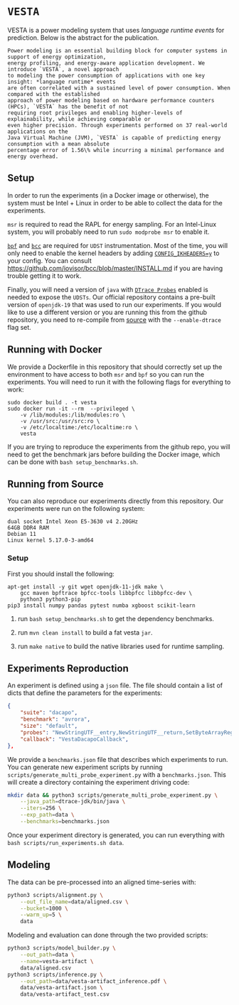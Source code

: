 # `VESTA`

VESTA is a power modeling system that uses *language runtime events* for prediction. Below is the abstract for the publication.

```
Power modeling is an essential building block for computer systems in support of energy optimization,
energy profiling, and energy-aware application development. We introduce `VESTA`, a novel approach
to modeling the power consumption of applications with one key insight: *language runtime* events
are often correlated with a sustained level of power consumption. When compared with the established
approach of power modeling based on hardware performance counters (HPCs), `VESTA` has the benefit of not
requiring root privileges and enabling higher-levels of explainability, while achieving comparable or
even higher precision. Through experiments performed on 37 real-world applications on the
Java Virtual Machine (JVM), `VESTA` is capable of predicting energy consumption with a mean absolute
percentage error of 1.56\% while incurring a minimal performance and energy overhead.
```

## Setup

In order to run the experiments (in a Docker image or otherwise), the system must be Intel + Linux in order to be able to collect the data for the experiments.

`msr` is required to read the RAPL for energy sampling. For an Intel-Linux system, you will probably need to run `sudo modprobe msr` to enable it.

[`bpf`](https://docs.kernel.org/bpf) and [`bcc`](https://github.com/iovisor/bcc) are required for `UDST` instrumentation. Most of the time, you will only need to enable the kernel headers by adding [`CONFIG_IKHEADERS=y`](https://github.com/iovisor/bcc/blob/master/INSTALL.md#kernel-configuration) to your config. You can consult https://github.com/iovisor/bcc/blob/master/INSTALL.md if you are having trouble getting it to work.

Finally, you will need a version of `java` with [`DTrace Probes`](https://docs.oracle.com/javase/8/docs/technotes/guides/vm/dtrace.html) enabled is needed to expose the `UDSTs`. Our official repository contains a pre-built version of `openjdk-19` that was used to run our experiments. If you would like to use a different version or you are running this from the github repository, you need to re-compile from [source](https://github.com/openjdk/jdk/blob/master/doc/building.md) with the `--enable-dtrace` flag set.

## Running with Docker

We provide a Dockerfile in this repository that should correctly set up the environment to have access to both `msr` and `bpf` so you can run the experiments. You will need to run it with the following flags for everything to work:

```
sudo docker build . -t vesta
sudo docker run -it --rm  --privileged \
    -v /lib/modules:/lib/modules:ro \
    -v /usr/src:/usr/src:ro \
    -v /etc/localtime:/etc/localtime:ro \
    vesta
```

If you are trying to reproduce the experiments from the github repo, you will need to get the benchmark jars before building the Docker image, which can be done with `bash setup_benchmarks.sh`.

## Running from Source

You can also reproduce our experiments directly from this repository. Our experiments were run on the following system:

```
dual socket Intel Xeon E5-3630 v4 2.20GHz
64GB DDR4 RAM
Debian 11
Linux kernel 5.17.0-3-amd64
```

### Setup

First you should install the following:

```
apt-get install -y git wget openjdk-11-jdk make \
    gcc maven bpftrace bpfcc-tools libbpfcc libbpfcc-dev \
    python3 python3-pip
pip3 install numpy pandas pytest numba xgboost scikit-learn
```

1. run `bash setup_benchmarks.sh` to get the dependency benchmarks.

2. run `mvn clean install` to build a fat vesta `jar`.

3. run `make native` to build the native libraries used for runtime sampling.

## Experiments Reproduction

An experiment is defined using a `json` file. The file should contain a list of dicts that define the parameters for the experiments:

```json
{
    "suite": "dacapo",
    "benchmark": "avrora",
    "size": "default",
    "probes": "NewStringUTF__entry,NewStringUTF__return,SetByteArrayRegion__entry,SetByteArrayRegion__return,thread__park__begin,thread__park__end",
    "callback": "VestaDacapoCallback",
},
```

We provide a `benchmarks.json` file that describes which experiments to run. You can generate new experiment scripts by running `scripts/generate_multi_probe_experiment.py` with a  `benchmarks.json`. This will create a directory containing the experiment driving code:

```bash
mkdir data && python3 scripts/generate_multi_probe_experiment.py \
    --java_path=dtrace-jdk/bin/java \
    --iters=256 \
    --exp_path=data \
    --benchmarks=benchmarks.json
```

Once your experiment directory is generated, you can run everything with `bash scripts/run_experiments.sh data`.

## Modeling

The data can be pre-processed into an aligned time-series with:

```bash
python3 scripts/alignment.py \
    --out_file_name=data/aligned.csv \
    --bucket=1000 \
    --warm_up=5 \
    data
```

Modeling and evaluation can done through the two provided scripts:

```bash
python3 scripts/model_builder.py \
    --out_path=data \
    --name=vesta-artifact \
    data/aligned.csv
python3 scripts/inference.py \
    --out_path=data/vesta-artifact_inference.pdf \
    data/vesta-artifact.json \
    data/vesta-artifact_test.csv
```
